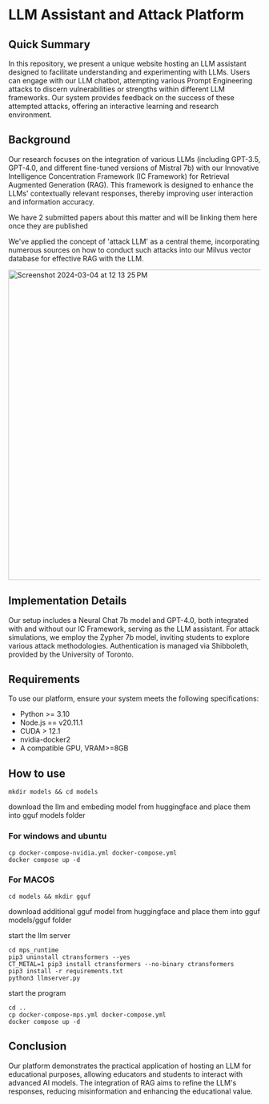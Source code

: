 
# LLM Assistant and Attack Platform

## Quick Summary

In this repository, we present a unique website hosting an LLM assistant designed to facilitate understanding and experimenting with LLMs. Users can engage with our LLM chatbot, attempting various Prompt Engineering attacks to discern vulnerabilities or strengths within different LLM frameworks. Our system provides feedback on the success of these attempted attacks, offering an interactive learning and research environment.

## Background

Our research focuses on the integration of various LLMs (including GPT-3.5, GPT-4.0, and different fine-tuned versions of Mistral 7b) with our Innovative Intelligence Concentration Framework (IC Framework) for Retrieval Augmented Generation (RAG). This framework is designed to enhance the LLMs' contextually relevant responses, thereby improving user interaction and information accuracy.

We have 2 submitted papers about this matter and will be linking them here once they are published

We've applied the concept of 'attack LLM' as a central theme, incorporating numerous sources on how to conduct such attacks into our Milvus vector database for effective RAG with the LLM. 


<img width="619" alt="Screenshot 2024-03-04 at 12 13 25 PM" src="https://github.com/GrandRecs/ic_agent/assets/66585292/4cd7fcc0-5e80-4625-8fd1-8e84827e26b6">


## Implementation Details

Our setup includes a Neural Chat 7b model and GPT-4.0, both integrated with and without our IC Framework, serving as the LLM assistant. For attack simulations, we employ the Zypher 7b model, inviting students to explore various attack methodologies. Authentication is managed via Shibboleth, provided by the University of Toronto.

## Requirements

To use our platform, ensure your system meets the following specifications:

- Python >= 3.10
- Node.js == v20.11.1
- CUDA > 12.1
- nvidia-docker2
- A compatible GPU, VRAM>=8GB

## How to use

```
mkdir models && cd models
```
download the llm and embeding model from huggingface and place them into gguf models folder

### For windows and ubuntu
```
cp docker-compose-nvidia.yml docker-compose.yml
docker compose up -d
```

### For MACOS
```
cd models && mkdir gguf
```
download additional gguf model from huggingface and place them into gguf models/gguf folder

start the llm server
```
cd mps_runtime
pip3 uninstall ctransformers --yes
CT_METAL=1 pip3 install ctransformers --no-binary ctransformers
pip3 install -r requirements.txt
python3 llmserver.py
```
start the program
```
cd ..
cp docker-compose-mps.yml docker-compose.yml
docker compose up -d
```

## Conclusion

Our platform demonstrates the practical application of hosting an LLM for educational purposes, allowing educators and students to interact with advanced AI models. The integration of RAG aims to refine the LLM's responses, reducing misinformation and enhancing the educational value.

